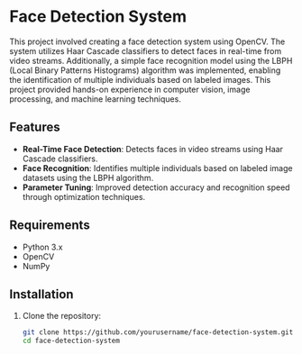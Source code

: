 # Face Detection System

This project involved creating a face detection system using OpenCV. The system utilizes Haar Cascade classifiers to detect faces in real-time from video streams. Additionally, a simple face recognition model using the LBPH (Local Binary Patterns Histograms) algorithm was implemented, enabling the identification of multiple individuals based on labeled images. This project provided hands-on experience in computer vision, image processing, and machine learning techniques.

## Features
- **Real-Time Face Detection**: Detects faces in video streams using Haar Cascade classifiers.
- **Face Recognition**: Identifies multiple individuals based on labeled image datasets using the LBPH algorithm.
- **Parameter Tuning**: Improved detection accuracy and recognition speed through optimization techniques.

## Requirements
- Python 3.x
- OpenCV
- NumPy

## Installation
1. Clone the repository:
   ```bash
   git clone https://github.com/yourusername/face-detection-system.git
   cd face-detection-system

